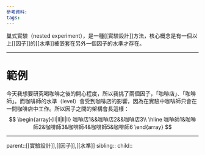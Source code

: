 ```yaml
---
參考資料:
tags:
---
```

巢式實驗（nested experiment），是一種[[實驗設計]]方法，核心概念是有一個以上[[因子]]的[[水準]]被嵌套在另外一個因子的水準才存在。
- - -
# 範例
今天我想要研究喝咖啡之後的開心程度，所以我挑了兩個因子，「咖啡店」、「咖啡師」。而咖啡師的水準（level）會受到咖啡店的影響，因為在實驗中咖啡師只會在一間咖啡店中工作。所以因子之間的架構會長這樣：
$$
\begin{array}{ll|ll|ll|ll}
咖啡店1&&咖啡店2&&咖啡店3\\
\hline
咖啡師1&咖啡師2&咖啡師3&咖啡師4&咖啡師5&咖啡師6
\end{array}
$$
- - -
parent::[[實驗設計]],[[因子]],[[水準]]
sibling::
child::